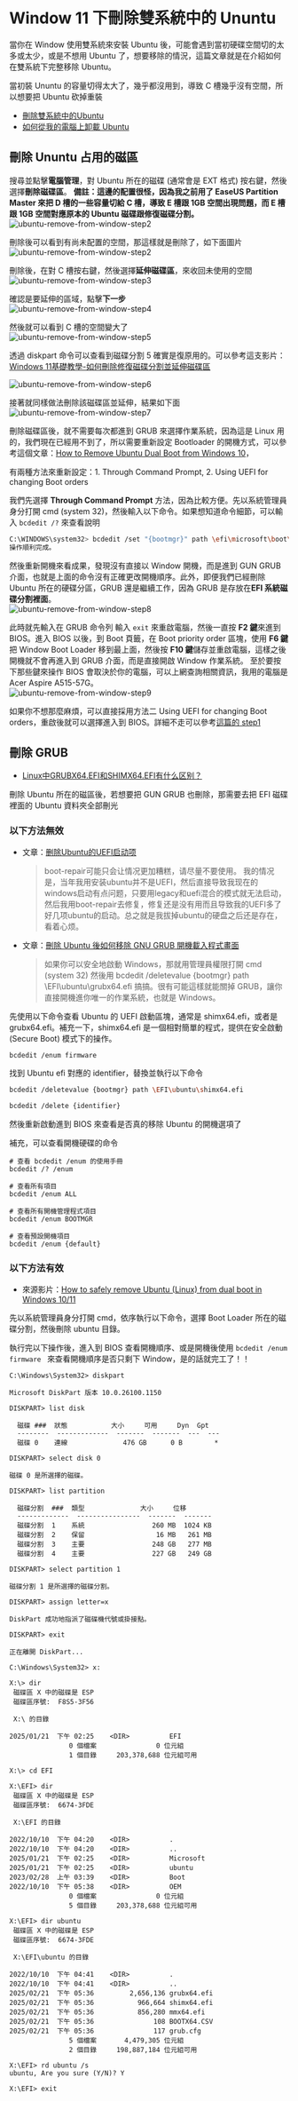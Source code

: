 # Window 11 下刪除雙系統中的 Ununtu


當你在 Window 使用雙系統來安裝 Ubuntu 後，可能會遇到當初硬碟空間切的太多或太少，或是不想用 Ubuntu 了，想要移除的情況，這篇文章就是在介紹如何在雙系統下完整移除 Ubuntu。

<!--more-->

當初裝 Ununtu 的容量切得太大了，幾乎都沒用到，導致 C 槽幾乎沒有空間，所以想要把 Ubuntu 砍掉重裝

- [刪除雙系統中的Ubuntu](https://medium.com/@wade3c/%E5%88%AA%E9%99%A4%E9%9B%99%E7%B3%BB%E7%B5%B1%E4%B8%AD%E7%9A%84ubuntu-90d8b2327669)
- [如何從我的電腦上卸載 Ubuntu](https://zh-tw.ubunlog.com/%E5%A6%82%E4%BD%95%E5%8D%B8%E8%BC%89ubuntu/)


## 刪除 Ununtu 占用的磁區

搜尋並點擊**電腦管理**，對 Ubuntu 所在的磁碟 (通常會是 EXT 格式) 按右鍵，然後選擇**刪除磁碟區**。
**備註：這邊的配置很怪，因為我之前用了 EaseUS Partition Master 來把 D 槽的一些容量切給 C 槽，導致 E 槽跟 1GB 空間出現問題，而 E 槽跟 1GB 空間對應原本的 Ubuntu 磁碟跟修復磁碟分割。**  
<img src="https://lh3.googleusercontent.com/pw/AP1GczOlcLQZTc06TkDrUXL91zczqBM9o-TftZkKiA_54IWs23q6X3OLEEx17dwFRMVP8QCHfGrC7L5mfYQt1F7mhmc3hZZzGCLZRoag7tLsspDM-Ph6U0lwu20HX7wMAyTRtq1yRIyUEnOOR-bO4zaV457v=w1158-h329-s-no-gm?authuser=0" alt="ubuntu-remove-from-window-step2" title="ubuntu-remove-from-window-step2">

刪除後可以看到有尚未配置的空間，那這樣就是刪除了，如下面圖片  
<img src="https://lh3.googleusercontent.com/pw/AP1GczPSHKi6ruvJh_VtGq0pOL8xP-jF162k6SDuaxlJ_FWipbyXrftFO3YP6_dvXM67AwqFfc9dT67OelSevreXyCYYJ7s2icMqJRdi96-sDd6rwnIX3BF-RGvnXzbEXIPqtMY8rblRnMe6uVZJ33Fz5F8e=w1164-h218-s-no-gm?authuser=0" alt="ubuntu-remove-from-window-step2" title="ubuntu-remove-from-window-step2">

刪除後，在對 C 槽按右鍵，然後選擇**延伸磁碟區**，來收回未使用的空間  
<img src="https://lh3.googleusercontent.com/pw/AP1GczPudq1Po2Gd965_W7QVpj_Usb6AjNPayaay8KSTHhRBXD0PQ9ZQHdr11itulDb-RYnJ2BRZqvvtjURyj0e9lIuYkr_-QlhiGvN-AKw2gX7tMKD62ZMv_oV9kjO67paF31CPuaAJ6UHmxP4blDl-tQXR=w1169-h326-s-no-gm?authuser=0" alt="ubuntu-remove-from-window-step3" title="ubuntu-remove-from-window-step3">

確認是要延伸的區域，點擊**下一步**  
<img src="https://lh3.googleusercontent.com/pw/AP1GczPJAlK14adQGsE_PVaa7PGxxBl68kXU5r0RkVNFrD1TRhTmvBwmZ9rIySX1nw7xWITasikh_yP-eKbT3x8I1Umo9zfHhu8hXYFYzohqRNfaif7SElW6Hiyuwao-wsX6aw30Yn6MSV0lRQCtcORQaZWQ=w577-h453-s-no-gm?authuser=0" alt="ubuntu-remove-from-window-step4" title="ubuntu-remove-from-window-step4">

然後就可以看到 C 槽的空間變大了  
<img src="https://lh3.googleusercontent.com/pw/AP1GczOOj8Fb9aWW_-NEqF6O4SFJ0eyCHsrE5Jqtdh08nQjdHC1cIu3CV91YiTPVdpdNy_VsguAx1pq9TtTxYJJAPQbi8IPDyy15XfJrus9dDQe7JIl5sUsgq9O31hk_QR1UReq6pO3ZmBbj9Fq7A7j5hPff=w1174-h306-s-no-gm?authuser=0" alt="ubuntu-remove-from-window-step5" title="ubuntu-remove-from-window-step5">

透過 diskpart 命令可以查看到磁碟分割 5 確實是復原用的。可以參考這支影片：[Windows 11基礎教學-如何刪除修復磁碟分割並延伸磁碟區](https://www.youtube.com/watch?v=O94exmppO38)

<img src="https://lh3.googleusercontent.com/pw/AP1GczMcjeJvH0dNs5BtPbrqVLXvz0D6GL-iQsCickhV9hJCntR-z5jTNmujrAcgTXKmVWmjSDiMHfC_w8f5pKSrjrKMTnWCSsQlDwL_a1mtD3csQ2YVNxZVtCChSOaUajZSF3n7iYCG_TjnaB2Jxifg0L4v=w450-h369-s-no-gm?authuser=0" alt="ubuntu-remove-from-window-step6" title="ubuntu-remove-from-window-step6">

接著就同樣做法刪除該磁碟區並延伸，結果如下面  
<img src="https://lh3.googleusercontent.com/pw/AP1GczO-WiQd3xOnUE-k2BZ4cz8soTLA_ZlIYcSjQgqTJuWW04xciEkC4CdSuTXLgVecpd5EJ4uQ1aGBVjCb95_R6Oy7TVi4T8RvqZ5RDfLHJuUHcD_tA0gFb61OiSq01RD_xe9ZRrUWDtPHIgU6W_U3ROS0=w1173-h309-s-no-gm?authuser=0" alt="ubuntu-remove-from-window-step7" title="ubuntu-remove-from-window-step7">

刪除磁碟區後，就不需要每次都進到 GRUB 來選擇作業系統，因為這是 Linux 用的，我們現在已經用不到了，所以需要重新設定 Bootloader 的開機方式，可以參考這個文章：[How to Remove Ubuntu Dual Boot from Windows 10](https://linuxhint.com/remove-ubuntu-dual-boot-from-windows-10/)，

有兩種方法來重新設定：1. Through Command Prompt, 2. Using UEFI for changing Boot orders

我們先選擇 **Through Command Prompt** 方法，因為比較方便。先以系統管理員身分打開 cmd (system 32)，然後輸入以下命令。如果想知道命令細節，可以輸入 `bcdedit /?` 來查看說明

```bash
C:\WINDOWS\system32> bcdedit /set "{bootmgr}" path \efi\microsoft\boot\bootmgfw.efi
操作順利完成。
```

然後重新開機來看成果，發現沒有直接以 Window 開機，而是進到 GUN GRUB 介面，也就是上面的命令沒有正確更改開機順序。此外，即便我們已經刪除 Ubuntu 所在的硬碟分區，GRUB 還是繼續工作，因為 GRUB 是存放在**EFI 系統磁碟分割裡面**。  
<img src="https://lh3.googleusercontent.com/pw/AP1GczOacHwZOgha1YZXSbENnkrxLPlMQZ4vusHapqJ39qmcRNHWvDNtiXaPi4bFPU3GOkQwCagfp5sQPAgQSIqPvxejLmooGS7McimCKw-xfAajxfLv0aL4MA0OFoEEwA7OYgERmf9ydpS6Hwk2-fNBxrV8=w1219-h263-s-no-gm?authuser=0" alt="ubuntu-remove-from-window-step8" title="ubuntu-remove-from-window-step8">

此時就先輸入在 GRUB 命令列 輸入 `exit` 來重啟電腦，然後一直按 **F2 鍵**來進到 BIOS。進入 BIOS 以後，到 Boot 頁籤，在 Boot priority order 區塊，使用 **F6 鍵**把 Window Boot Loader 移到最上面，然後按 **F10 鍵**儲存並重啟電腦，這樣之後開機就不會再進入到 GRUB 介面，而是直接開啟 Window 作業系統。
至於要按下那些鍵來操作 BIOS 會取決於你的電腦，可以上網查詢相關資訊，我用的電腦是 Acer Aspire A515-57G。  
<img src="https://lh3.googleusercontent.com/pw/AP1GczM9E5_QHJWjfopmmcaL95vXVAVvDLS2GG26Wq52z1A9pRT6LDMnocbGCZbsMYTs0pBhsZmTmx-4EaY5J_J46tnP2xtoVq3ayW6R1G90lGn3kwsjPDy-icCGYiCQAzlPYL8PybWHVt7kyVSpGU--rPfL=w817-h521-s-no-gm?authuser=0" alt="ubuntu-remove-from-window-step9" title="ubuntu-remove-from-window-step9">

如果你不想那麼麻煩，可以直接採用方法二 Using UEFI for changing Boot orders，重啟後就可以選擇進入到 BIOS。詳細不走可以參考[這篇的 step1](https://itsfoss.com/uninstall-ubuntu-linux-windows-dual-boot/)


## 刪除 GRUB
- [Linux中GRUBX64.EFI和SHIMX64.EFI有什么区别？](https://blog.csdn.net/Linuxprobe18/article/details/124768794)

刪除 Ubuntu 所在的磁區後，若想要把 GUN GRUB 也刪除，那需要去把 EFI 磁碟裡面的 Ubuntu 資料夾全部刪光

### 以下方法無效
- 文章：[删除Ubuntu的UEFI启动项](https://blog.csdn.net/smilingc/article/details/51236717)
    > boot-repair可能只会让情况更加糟糕，请尽量不要使用。
    > 我的情况是，当年我用安装ubuntu并不是UEFI，然后直接导致我现在的windows启动有点问题，只要用legacy和uefi混合的模式就无法启动，然后我用boot-repair去修复，修复还是没有用而且导致我的UEFI多了好几项ubuntu的启动。总之就是我拔掉ubuntu的硬盘之后还是存在，看着心烦。
- 文章：[刪除 Ubuntu 後如何移除 GNU GRUB 開機載入程式畫面](https://www.reddit.com/r/Ubuntu/comments/n5zt9e/how_to_remove_gnu_grub_bootloader_screen_after/?tl=zh-hant)
    > 如果你可以安全地啟動 Windows，那就用管理員權限打開 cmd (system 32) 然後用 bcdedit /deletevalue {bootmgr} path \EFI\ubuntu\grubx64.efi 搞搞。很有可能這樣就能關掉 GRUB，讓你直接開機進你唯一的作業系統，也就是 Windows。

先使用以下命令查看 Ubuntu 的 UEFI 啟動區塊，通常是 shimx64.efi，或者是 grubx64.efi。補充一下，shimx64.efi 是一個相對簡單的程式，提供在安全啟動 (Secure Boot) 模式下的操作。
```bash
bcdedit /enum firmware
```

找到 Ubuntu efi 對應的 identifier，替換並執行以下命令
```bash
bcdedit /deletevalue {bootmgr} path \EFI\ubuntu\shimx64.efi

bcdedit /delete {identifier}
```

然後重新啟動進到 BIOS 來查看是否真的移除 Ubuntu 的開機選項了

補充，可以查看開機硬碟的命令
```
# 查看 bcdedit /enum 的使用手冊
bcdedit /? /enum

# 查看所有項目
bcdedit /enum ALL

# 查看所有開機管理程式項目
bcdedit /enum BOOTMGR

# 查看預設開機項目
bcdedit /enum {default}
```

### 以下方法有效 
- 來源影片：[How to safely remove Ubuntu (Linux) from dual boot in Windows 10/11](https://www.youtube.com/watch?v=H0hMHCZv7QY)

先以系統管理員身分打開 cmd，依序執行以下命令，選擇 Boot Loader 所在的磁碟分割，然後刪除 ubuntu 目錄。

執行完以下操作後，進入到 BIOS 查看開機順序、或是開機後使用 `bcdedit /enum firmware
` 來查看開機順序是否只剩下 Window，是的話就完工了！！

```bash=
C:\Windows\System32> diskpart

Microsoft DiskPart 版本 10.0.26100.1150

DISKPART> list disk

  磁碟 ###  狀態           大小     可用     Dyn  Gpt
  --------  -------------  -------  -------  ---  ---
  磁碟 0    連線              476 GB      0 B        *
  
DISKPART> select disk 0

磁碟 0 是所選擇的磁碟。

DISKPART> list partition

  磁碟分割  ###  類型              大小     位移
  -------------  ----------------  -------  -------
  磁碟分割  1    系統                 260 MB  1024 KB
  磁碟分割  2    保留                  16 MB   261 MB
  磁碟分割  3    主要                 248 GB   277 MB
  磁碟分割  4    主要                 227 GB   249 GB
 
DISKPART> select partition 1

磁碟分割 1 是所選擇的磁碟分割。

DISKPART> assign letter=x

DiskPart 成功地指派了磁碟機代號或掛接點。

DISKPART> exit

正在離開 DiskPart...

C:\Windows\System32> x:

X:\> dir
 磁碟區 X 中的磁碟是 ESP
 磁碟區序號:  F8S5-3F56

 X:\ 的目錄

2025/01/21  下午 02:25    <DIR>          EFI
               0 個檔案               0 位元組
               1 個目錄     203,378,688 位元組可用

X:\> cd EFI

X:\EFI> dir
 磁碟區 X 中的磁碟是 ESP
 磁碟區序號:  6674-3FDE

 X:\EFI 的目錄

2022/10/10  下午 04:20    <DIR>          .
2022/10/10  下午 04:20    <DIR>          ..
2025/01/21  下午 02:25    <DIR>          Microsoft
2025/01/21  下午 02:25    <DIR>          ubuntu
2023/02/28  上午 03:39    <DIR>          Boot
2022/10/10  下午 05:38    <DIR>          OEM
               0 個檔案               0 位元組
               5 個目錄     203,378,688 位元組可用
               
X:\EFI> dir ubuntu    
 磁碟區 X 中的磁碟是 ESP
 磁碟區序號:  6674-3FDE

 X:\EFI\ubuntu 的目錄

2022/10/10  下午 04:41    <DIR>          .
2022/10/10  下午 04:41    <DIR>          ..
2025/02/21  下午 05:36         2,656,136 grubx64.efi
2025/02/21  下午 05:36           966,664 shimx64.efi
2025/02/21  下午 05:36           856,280 mmx64.efi
2025/02/21  下午 05:36               108 BOOTX64.CSV
2025/02/21  下午 05:36               117 grub.cfg
               5 個檔案       4,479,305 位元組
               2 個目錄     198,887,184 位元組可用
              
X:\EFI> rd ubuntu /s
ubuntu, Are you sure (Y/N)? Y

X:\EFI> exit
```
